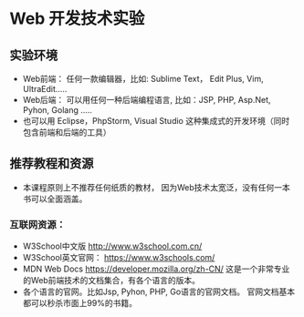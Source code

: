 # Web 开发技术实验
## 实验环境
- Web前端： 任何一款编辑器，比如: Sublime Text， Edit Plus, Vim, UltraEdit.....
- Web后端： 可以用任何一种后端编程语言, 比如：JSP, PHP, Asp.Net, Pyhon, Golang .....
- 也可以用 Eclipse，PhpStorm, Visual Studio 这种集成式的开发环境（同时包含前端和后端的工具）


## 推荐教程和资源
- 本课程原则上不推荐任何纸质的教材， 因为Web技术太宽泛，没有任何一本书可以全面涵盖。 

### 互联网资源：
- W3School中文版 http://www.w3school.com.cn/
- W3School英文官网： https://www.w3schools.com/
- MDN Web Docs  https://developer.mozilla.org/zh-CN/   这是一个非常专业的Web前端技术的文档集合，有各个语言的版本。
- 各个语言的官网。比如Jsp, Pyhon, PHP, Go语言的官网文档。 官网文档基本都可以秒杀市面上99%的书籍。
